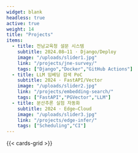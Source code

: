 ```yaml
---
widget: blank
headless: true
active: true
weight: 14
title: "Projects"
items:
  - title: 전남교육청 설문 시스템
    subtitle: 2024.08–11 · Django/Deploy
    image: "/uploads/slider1.jpg"
    link: "/projects/jne-survey/"
    tags: ["Django","Docker","GitHub Actions"]
  - title: LLM 임베딩 검색 PoC
    subtitle: 2024 · FastAPI/Vector
    image: "/uploads/slider2.jpg"
    link: "/projects/embedding-search/"
    tags: ["FastAPI","PGVector","LLM"]
  - title: 분산추론 실험 자동화
    subtitle: 2024 · Edge–Cloud
    image: "/uploads/slider3.jpg"
    link: "/projects/edge-infer/"
    tags: ["Scheduling","CI"]
---
```


{{< cards-grid >}}

